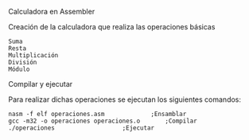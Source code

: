 Calculadora en Assembler

Creación de la calculadora que realiza las operaciones básicas	

	Suma
	Resta
	Multiplicación
	División
	Módulo

Compilar y ejecutar

Para realizar dichas operaciones se ejecutan los siguientes comandos:

	nasm -f elf operaciones.asm 			;Ensamblar
	gcc -m32 -o operaciones operaciones.o 		;Compilar
	./operaciones 					;Ejecutar
